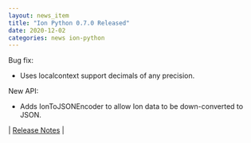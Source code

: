 ```yaml
---
layout: news_item
title: "Ion Python 0.7.0 Released"
date: 2020-12-02
categories: news ion-python
---
```

Bug fix:
* Uses localcontext support decimals of any precision.

New API:
* Adds IonToJSONEncoder to allow Ion data to be down-converted to JSON.

| [Release Notes](https://github.com/amazon-ion/ion-python/releases/tag/v0.7.0) |

